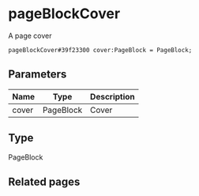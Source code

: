 # pageBlockCover
A page cover

```
pageBlockCover#39f23300 cover:PageBlock = PageBlock;
```

## Parameters
| Name | Type | Description |
| ---- | :----: | ----------- |
| cover | PageBlock | Cover |


## Type
PageBlock

## Related pages
